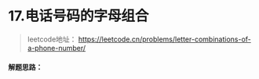 # 17.电话号码的字母组合

> leetcode地址： https://leetcode.cn/problems/letter-combinations-of-a-phone-number/

#### **解题思路：**



```js

```

